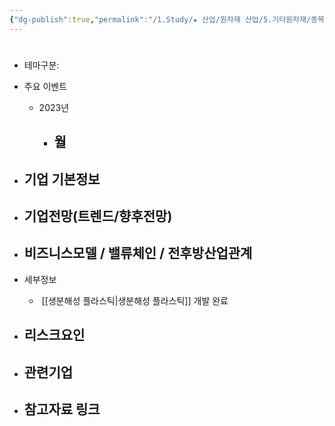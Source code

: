 ```yaml
---
{"dg-publish":true,"permalink":"/1.Study/★ 산업/원자재 산업/5.기타원자재/종목/티케이케미칼/","created":"2024-11-20T21:02:28.973+09:00","updated":"2025-06-03T20:07:20.838+09:00"}
---
```


#


- 테마구분:




- 주요 이벤트
	- 2023년
		- 월
			- 




- 기업 기본정보
	- 





 - 기업전망(트렌드/향후전망)
	- 





- 비즈니스모델 / 밸류체인 / 전후방산업관계
	- 





- 세부정보
	-  [[생분해성 플라스틱\|생분해성 플라스틱]] 개발 완료





- 리스크요인
	- 





- 관련기업
	- 




- 참고자료 링크
	- 